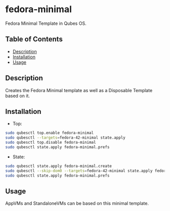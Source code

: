# fedora-minimal

Fedora Minimal Template in Qubes OS.

## Table of Contents

*   [Description](#description)
*   [Installation](#installation)
*   [Usage](#usage)

## Description

Creates the Fedora Minimal template as well as a Disposable Template based on
it.

## Installation

*   Top:

```sh
sudo qubesctl top.enable fedora-minimal
sudo qubesctl --targets=fedora-42-minimal state.apply
sudo qubesctl top.disable fedora-minimal
sudo qubesctl state.apply fedora-minimal.prefs
```

*   State:

<!-- pkg:begin:post-install -->

```sh
sudo qubesctl state.apply fedora-minimal.create
sudo qubesctl --skip-dom0 --targets=fedora-42-minimal state.apply fedora-minimal.install
sudo qubesctl state.apply fedora-minimal.prefs
```

<!-- pkg:end:post-install -->

## Usage

AppVMs and StandaloneVMs can be based on this minimal template.
